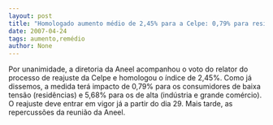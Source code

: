 ```yaml
---
layout: post
title: "Homologado aumento médio de 2,45% para a Celpe: 0,79% para residências e 5,68% para a alta tensão"
date: 2007-04-24
tags: aumento,remédio
author: None
---
```

Por unanimidade, a diretoria da Aneel acompanhou o voto do relator do processo de reajuste da Celpe e homologou o índice de 2,45%.
Como já dissemos, a medida terá impacto de 0,79% para os consumidores de baixa tensão (residências) e 5,68% para os de alta (indústria e grande comércio).
O reajuste deve entrar em vigor já a partir do dia 29.
Mais tarde, as repercussões da reunião da Aneel. 